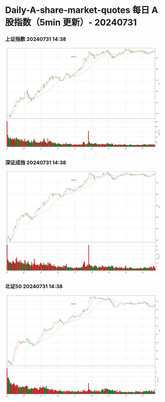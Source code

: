 
# Daily-A-share-market-quotes 每日 A 股指数（5min 更新）- 20240731

### 上证指数 20240731 14:38
![](./fig/2024/7/20240731-sh000001.png)

### 深证成指 20240731 14:38
![](./fig/2024/7/20240731-sz399001.png)

### 北证50 20240731 14:38
![](./fig/2024/7/20240731-bj899050.png)
